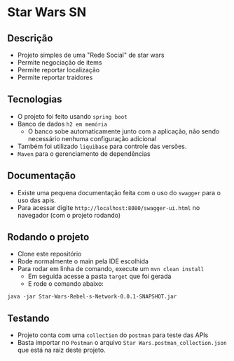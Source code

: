 # Star Wars SN

## Descrição

- Projeto simples de uma "Rede Social" de star wars
- Permite negociação de items
- Permite reportar localização
- Permite reportar traidores

## Tecnologias
- O projeto foi feito usando `spring boot`
- Banco de dados `h2 em memória`
  - O banco sobe automaticamente junto com a aplicação, não sendo necessário nenhuma configuração adicional
- Também foi utilizado `liquibase` para controle das versões.
- `Maven` para o gerenciamento de dependências

## Documentação

- Existe uma pequena documentação feita com o uso do `swagger` para o uso das apis.
- Para acessar digite `http://localhost:8080/swagger-ui.html` no navegador (com o projeto rodando)


## Rodando o projeto

- Clone este repositório
- Rode normalmente o main pela IDE escolhida 
- Para rodar em linha de comando, execute um `mvn clean install`
  - Em seguida acesse a pasta `target` que foi gerada
  - E rode o comando abaixo:

```shell
java -jar Star-Wars-Rebel-s-Network-0.0.1-SNAPSHOT.jar
```

## Testando

- Projeto conta com uma `collection` do `postman` para teste das APIs
- Basta importar no `Postman` o arquivo `Star Wars.postman_collection.json` que está na raiz deste projeto.
